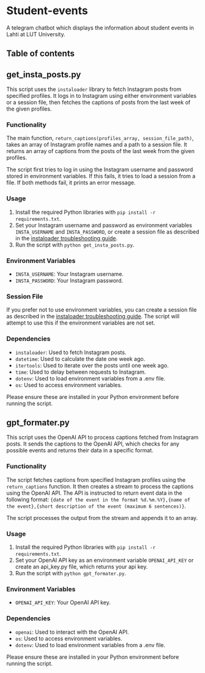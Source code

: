 # Student-events
A telegram chatbot which displays the information about student events in Lahti at LUT University.

## Table of contents


## get_insta_posts.py

This script uses the `instaloader` library to fetch Instagram posts from specified profiles. It logs in to Instagram using either environment variables or a session file, then fetches the captions of posts from the last week of the given profiles.

### Functionality

The main function, `return_captions(profiles_array, session_file_path)`, takes an array of Instagram profile names and a path to a session file. It returns an array of captions from the posts of the last week from the given profiles.

The script first tries to log in using the Instagram username and password stored in environment variables. If this fails, it tries to load a session from a file. If both methods fail, it prints an error message.

### Usage

1. Install the required Python libraries with `pip install -r requirements.txt`.
2. Set your Instagram username and password as environment variables `INSTA_USERNAME` and `INSTA_PASSWORD`, or create a session file as described in the [instaloader troubleshooting guide](https://instaloader.github.io/troubleshooting.html).
3. Run the script with `python get_insta_posts.py`.

### Environment Variables

- `INSTA_USERNAME`: Your Instagram username.
- `INSTA_PASSWORD`: Your Instagram password.

### Session File

If you prefer not to use environment variables, you can create a session file as described in the [instaloader troubleshooting guide](https://instaloader.github.io/troubleshooting.html). The script will attempt to use this if the environment variables are not set.

### Dependencies

- `instaloader`: Used to fetch Instagram posts.
- `datetime`: Used to calculate the date one week ago.
- `itertools`: Used to iterate over the posts until one week ago.
- `time`: Used to delay between requests to Instagram.
- `dotenv`: Used to load environment variables from a .env file.
- `os`: Used to access environment variables.

Please ensure these are installed in your Python environment before running the script.

## gpt_formater.py

This script uses the OpenAI API to process captions fetched from Instagram posts. It sends the captions to the OpenAI API, which checks for any possible events and returns their data in a specific format.

### Functionality

The script fetches captions from specified Instagram profiles using the `return_captions` function. It then creates a stream to process the captions using the OpenAI API. The API is instructed to return event data in the following format: `{date of the event in the format %d.%m.%Y},{name of the event},{short description of the event (maximum 6 sentences)}`.

The script processes the output from the stream and appends it to an array.

### Usage

1. Install the required Python libraries with `pip install -r requirements.txt`.
2. Set your OpenAI API key as an environment variable `OPENAI_API_KEY` or create an api_key.py file, which returns your api key.
3. Run the script with `python gpt_formater.py`.

### Environment Variables

- `OPENAI_API_KEY`: Your OpenAI API key.

### Dependencies

- `openai`: Used to interact with the OpenAI API.
- `os`: Used to access environment variables.
- `dotenv`: Used to load environment variables from a .env file.

Please ensure these are installed in your Python environment before running the script.
